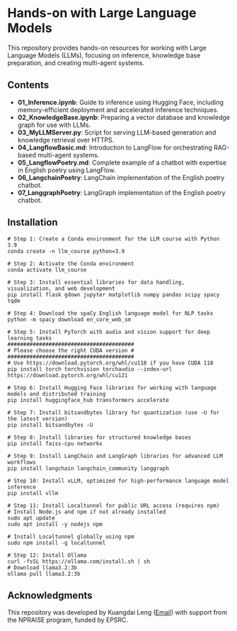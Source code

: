# Hands-on with Large Language Models

This repository provides hands-on resources for working with Large Language Models (LLMs), focusing on inference, knowledge base preparation, 
and creating multi-agent systems.

## Contents
- **01_Inference.ipynb**: Guide to inference using Hugging Face, including memory-efficient deployment and accelerated inference techniques.
- **02_KnowledgeBase.ipynb**: Preparing a vector database and knowledge graph for use with LLMs.
- **03_MyLLMServer.py**: Script for serving LLM-based generation and knowledge retrieval over HTTPS.
- **04_LangflowBasic.md**: Introduction to LangFlow for orchestrating RAG-based multi-agent systems.
- **05_LangflowPoetry.md**: Complete example of a chatbot with expertise in English poetry using LangFlow.
- **06_LangchainPoetry**: LangChain implementation of the English poetry chatbot.
- **07_LanggraphPoetry**: LangGraph implementation of the English poetry chatbot.

## Installation

```shell
# Step 1: Create a Conda environment for the LLM course with Python 3.9
conda create -n llm_course python=3.9

# Step 2: Activate the Conda environment
conda activate llm_course

# Step 3: Install essential libraries for data handling, visualization, and web development
pip install flask gdown jupyter matplotlib numpy pandas scipy spacy tqdm

# Step 4: Download the spaCy English language model for NLP tasks
python -m spacy download en_core_web_sm

# Step 5: Install PyTorch with audio and vision support for deep learning tasks
########################################
# Please choose the right CUDA version #
########################################
# Use https://download.pytorch.org/whl/cu118 if you have CUDA 118
pip install torch torchvision torchaudio --index-url https://download.pytorch.org/whl/cu121

# Step 6: Install Hugging Face libraries for working with language models and distributed training
pip install huggingface_hub transformers accelerate

# Step 7: Install bitsandbytes library for quantization (use -U for the latest version)
pip install bitsandbytes -U

# Step 8: Install libraries for structured knowledge bases
pip install faiss-cpu networkx

# Step 9: Install LangChain and LangGraph libraries for advanced LLM workflows
pip install langchain langchain_community langgraph

# Step 10: Install vLLM, optimized for high-performance language model inference
pip install vllm

# Step 11: Install Localtunnel for public URL access (requires npm)
# Install Node.js and npm if not already installed
sudo apt update
sudo apt install -y nodejs npm

# Install Localtunnel globally using npm
sudo npm install -g localtunnel

# Step 12: Install Ollama
curl -fsSL https://ollama.com/install.sh | sh
# Download llama3.2:3b
ollama pull llama3.2:3b
```

## Acknowledgments
This repository was developed by Kuangdai Leng ([Email](kuangdai.leng@stfc.ac.uk)) with support from the NPRAISE program, funded by EPSRC.
